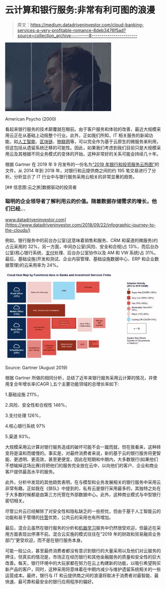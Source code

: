 # 云计算和银行服务:非常有利可图的浪漫

> 原文：<https://medium.datadriveninvestor.com/cloud-banking-services-a-very-profitable-romance-8deb3476f5ad?source=collection_archive---------8----------------------->

![](img/fdc73969fd6fdbffbf8b5a7ad4ca8e08.png)

American Psycho (2000)

看起来银行服务的技术颠覆就在眼前。由于客户服务和体验的改善，最近大规模采用云正在从基础上动摇整个行业。此外，正如我们所知，IT 相关服务的新闻功能，如[人工智能](https://www.datadriveninvestor.com/glossary/artificial-intelligence/)、[区块链](https://www.datadriveninvestor.com/glossary/blockchain/)、[物联网](https://www.datadriveninvestor.com/glossary/internet-of-things/)等，可以完全作为基于云原生的微服务来利用，但这包括从遗留系统迁移的可能性。因此，如果我们考虑到我们目前只是大规模采用云及其根据不同业务模式的变体的开始，这种非常好的关系可能会持续几十年。

根据 Gartner 在 2019 年 9 月发布的一份名为[“2019 年银行和投资服务云热图”](https://www.gartner.com/account/signin?method=initialize&TARGET=http%253A%252F%252Fwww.gartner.com%252Fdocument%252F3957012)的文件，从 2014 年到 2018 年，对银行和云提供商之间的约 195 笔交易进行了分析。分析显示了 IT 行业中与银行服务采用云相关的非常显著的趋势。

[](https://www.datadriveninvestor.com/2018/09/22/infographic-journey-to-the-clouds/) [## 信息图:云之旅|数据驱动的投资者

### 聪明的企业领导者了解利用云的价值。随着数据存储需求的增长，他们已经…

www.datadriveninvestor.com](https://www.datadriveninvestor.com/2018/09/22/infographic-journey-to-the-clouds/) 

例如，银行服务中的前台办公室(这意味着销售和服务、CRM 和渠道的微服务)约占云采用的 32%，另一方面，中间办公室(风险、安全和合规)占 13%，而后台办公室(核心银行系统、[支付](https://www.datadriveninvestor.com/glossary/payment/)处理、后台办公室协作以及 AM 和 VW 系统)占 31%。最后，基础设施(开发和测试、企业内容管理、基础设施数据中心、ERP 和企业数据管理)的云采用率为 24%。

![](img/a947d16748efd21bd37e024bfdb9c0a1.png)

Source: Gartner (August 2019)

根据 Gartner 所做的相同分析，总结了近年来银行服务采用云计算的情况，并使用复合年增长率(CAGR ),五个主要功能领域的总增长率如下:

1.基础设施 211%，

2.风险、安全性和合规性 148%，

3.支付处理 126%，

4.核心银行系统 97%

5.渠道 93%。

大规模采用云计算对银行服务造成的破坏可能不会一蹴而就，但在我看来，这种转变将是温和而缓慢的。事实是，对最终消费者来说，新的基于云的银行服务将更智能、更透明、更高效，甚至更便宜，因此在短期和中期内，大多数银行(如果他们不想输掉这场比赛)将把他们的服务完全放在云中，以向他们的客户、企业和商业客户提供最高水平的服务。

此外，分析中发现的其他趋势表明，在与模型和业务发展相关的银行服务中采用云非常有趣。正如我在《排队》中提到的，私有云是银行采用最多的，其独特之处在于大多数时候都是由第三方托管在外部数据中心。此外，这种商业模式与中型银行密切相关。

尽管公共云已经解除了对安全性和隐私缺乏的一些担忧，但由于基于人工智能云的功能和易于管理的[托管](https://www.datadriveninvestor.com/glossary/hosting/)优势，公共云的采用也有所增加。

最后，混合云虽然在银行服务的分析和[机器学习](https://www.datadriveninvestor.com/glossary/machine-learning/)服务中仍然很受欢迎，但最近在采用方面表现出停滞不前。混合云实施的模式往往在“2019 年的财政和贸易融资业务部门”更受欢迎，而不是在银行服务本身。

可能一般公众，甚至最终消费者都没有意识到银行的大量采用以及他们对云服务的押注，但真实的情况是，市场正在经历银行和其他金融服务的质量和安全性的巨大改善。每天，银行环境中的大玩家都在努力在云上构建新的功能，以吸引希望购买新产品的客户，同时，这种采用将意味着在中期内减少与维护遗留系统相关的一些运营成本。最终，银行与 IT 和云提供商之间的浪漫将取决于消费者对最智能、最快速、最可靠和最安全的银行应用程序的偏好。